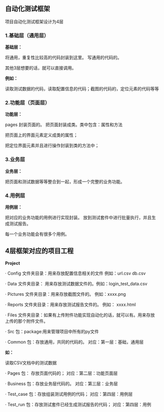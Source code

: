 ## **自动化测试框架**

项目自动化测试框架设计为4层

### **1.基础层（通用层）**

**基础层：**

将通用，重复性比较高的代码封装到这里。 写通用的代码的。

其他3层想要的话，就可以直接调用。

**例如：**

读取测试数据的代码，读取配置信息的代码；截图的代码的，定位元素的代码等等

### **2.功能层（页面层）**

**功能层：**

pages 封装页面的。 把页面封装成类。类中包含：属性和方法

把页面上的界面元素定义成类的属性；

把定位界面元素并且进行操作封装到类的方法中；

### **3.业务层**

**业务层：**

把页面和测试数据等等整合到一起，形成一个完整的业务功能。

### **4.用例层**

**用例层：**

把对应的业务功能的用例进行实现封装。 放到测试套件中进行批量执行，并且生成测试报告。

每一个业务功能会有很多个用例。

## **4层框架对应的项目工程**

**Project**

· Config 文件夹目录：用来存放配置信息相关的文件 例如：url.csv db.csv

· Data 文件夹目录： 用来存放测试数据文件的。例如：login_test_data.csv

· Pictures 文件夹目录：用来存放截图文件的。 例如：xxxx.png

· Reports 文件夹目录：用来存放测试报告文件的。 例如： xxxx.html

· Files 文件夹目录：如果有上传附件功能实现自动化的话，就可以有。用来存放上传的那个附件文件。

· Src 包：package:用来管理项目中所有的py文件

· Common 包：存放通用，共同的代码的。 对应：第一层：基础，通用层

**如：**

读取CSV文档中的测试数据

· Pages 包： 存放页面代码的； 对应：第二层：功能页面层

· Business 包：存放业务层代码的。 对应：第三层：业务层

· Test_case 包：存放组装测试用例的代码； 对应：第四层：用例层

· Test_run 包：存放测试套件已经生成测试报告的代码； 对应：第四层：用例